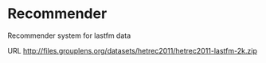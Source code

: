 # Recommender

Recommender system for lastfm data

URL
http://files.grouplens.org/datasets/hetrec2011/hetrec2011-lastfm-2k.zip

